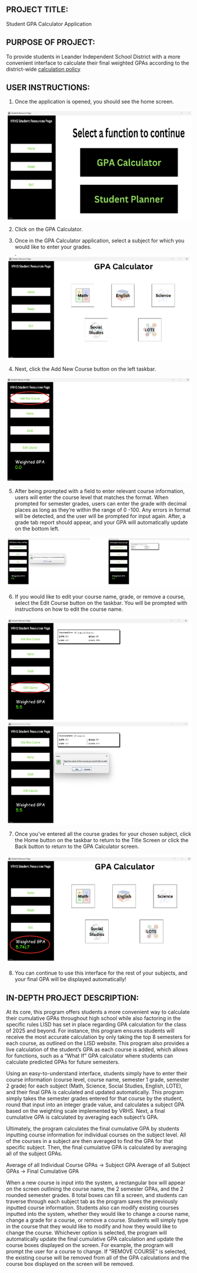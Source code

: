 ## PROJECT TITLE:
Student GPA Calculator Application

## PURPOSE OF PROJECT:
To provide students in Leander Independent School District with a more convenient interface to calculate their final weighted GPAs according to the district-wide [calculation policy](https://www.leanderisd.org/classranking/) 

## USER INSTRUCTIONS:
1) Once the application is opened, you should see the home screen.

![Local Image](images/UserGuide1.png "Local Image")

2) Click on the GPA Calculator.

3) Once in the GPA Calculator application, select a subject for which you would like to enter your grades.

![Local Image](images/UserGuide3.png "Local Image")

4) Next, click the Add New Course button on the left taskbar.

![Local Image](images/UserGuide4.png "Local Image")

5) After being prompted with a field to enter relevant course information, users will enter the course level that matches the format. When prompted for semester grades, users can enter the grade with decimal places as long as they’re within the range of 0 -100. Any errors in format will be detected, and the user will be prompted for input again. After, a grade tab report should appear, and your GPA will automatically update on the bottom left.

![Local Image](images/UserGuide5.png "Local Image")

6) If you would like to edit your course name, grade, or remove a course, select the Edit Course button on the taskbar. You will be prompted with instructions on how to edit the course name.

![Local Image](images/UserGuide6.png "Local Image")

7) Once you’ve entered all the course grades for your chosen subject, click the Home button on the taskbar to return to the Title Screen or click the Back button to return to the GPA Calculator screen.

![Local Image](images/UserGuide7.png "Local Image")

8) You can continue to use this interface for the rest of your subjects, and your final GPA will be displayed automatically!

## IN-DEPTH PROJECT DESCRIPTION:
At its core, this program offers students a more convenient way to calculate their cumulative GPAs throughout high school while also factoring in the specific rules LISD has set in place regarding GPA calculation for the class of 2025 and beyond. For instance, this  program ensures students will receive the most accurate calculation by only taking the top 8 semesters for each course, as outlined on the LISD website. This program also provides a live calculation of the student’s GPA as each course is added, which allows for functions, such as a “What If” GPA calculator where students can calculate predicted GPAs for future semesters. 

Using an easy-to-understand interface, students simply have to enter their course information (course level, course name, semester 1 grade, semester 2 grade) for each subject (Math, Science, Social Studies, English, LOTE), and their final GPA is calculated and updated automatically. This program simply takes the semester grades entered for that course by the student, round that input into an integer grade value, and calculates a subject GPA based on the weighting scale implemented by VRHS. Next, a final cumulative GPA is calculated by averaging each subject’s GPA.

Ultimately, the program calculates the final cumulative GPA by students inputting course information for individual courses on the subject level. All of the courses in a subject are then averaged to find the GPA for that specific subject. Then, the final cumulative GPA is calculated by averaging all of the subject GPAs.

Average of all Individual Course GPAs → Subject GPA
Average of all Subject GPAs → Final Cumulative GPA

When a new course is input into the system, a rectangular box will appear on the screen outlining the course name, the 2 semester GPAs, and the 2 rounded semester grades. 8 total boxes can fill a screen, and students can traverse through each subject tab as the program saves the previously inputted course information. Students also can modify existing courses inputted into the system, whether they would like to change a course name, change a grade for a course, or remove a course. Students will simply type in the course that they would like to modify and how they would like to change the course. Whichever option is selected, the program will automatically update the final cumulative GPA calculation and update the course boxes displayed on the screen. For example, the program will prompt the user for a course to change. If “REMOVE COURSE” is selected, the existing course will be removed from all of the GPA calculations and the course box displayed on the screen will be removed.
